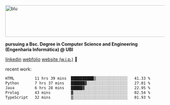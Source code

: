 
<img width="1415" height="100" alt="blu" src="https://github.com/rdsilva01/rdsilva01/assets/101207588/deb060e5-d035-4f09-b511-e3f50605b207">

**pursuing a Bsc. Degree in Computer Science and Engineering (Engenharia Informática) @ UBI** 

[linkedin](https://www.linkedin.com/in/rodrigo-silva-455b291bb/)
[webfolio](https://rdsilva01.github.io/portfolio-resume)
[website (w.i.p.)](https://rdsilva01.github.io/) 🏁

<!-- ![](https://komarev.com/ghpvc/?username=rdsilva01) -->

recent work:
<!--START_SECTION:waka-->

```txt
HTML         11 hrs 39 mins  ██████████▒░░░░░░░░░░░░░░   41.33 %
Python       7 hrs 37 mins   ██████▓░░░░░░░░░░░░░░░░░░   27.01 %
Java         6 hrs 28 mins   █████▓░░░░░░░░░░░░░░░░░░░   22.95 %
Prolog       43 mins         ▓░░░░░░░░░░░░░░░░░░░░░░░░   02.54 %
TypeScript   32 mins         ▒░░░░░░░░░░░░░░░░░░░░░░░░   01.93 %
```

<!--END_SECTION:waka-->

